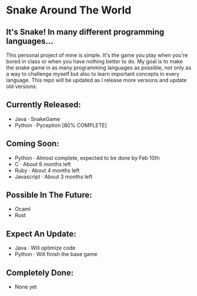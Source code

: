 # Snake Around The World
## It's Snake! In many different programming languages...

This personal project of mine is simple. It's the game you play when you're bored in class or when you have nothing better to do. My goal is to make the snake game in as many programming languages as possible, not only as a way to challenge myself but also to learn important concepts in every language. This repo will be updated as I release more versions and update old versions.

## Currently Released:
- Java · SnakeGame
- Python · Pyception [80% COMPLETE]

## Coming Soon:
- Python · Almost complete, expected to be done by Feb 10th 
- C · About 8 months left
- Ruby · About 4 months left
- Javascript · About 3 months left

## Possible In The Future:
- Ocaml
- Rust

## Expect An Update:
- Java · Will optimize code
- Python · Will finish the base game

## Completely Done:
- None yet
